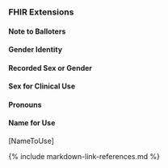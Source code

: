 ### FHIR Extensions

#### Note to Balloters

#### Gender Identity

#### Recorded Sex or Gender

#### Sex for Clinical Use

#### Pronouns

#### Name for Use
[NameToUse]

{% include markdown-link-references.md %}

